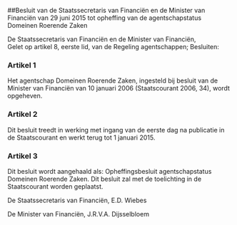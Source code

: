 <meta http-equiv='Content-Type' content='text/html; charset=utf-8' />

##Besluit van de Staatssecretaris van Financiën en de Minister van Financiën van 29 juni 2015 tot opheffing van de agentschapstatus Domeinen Roerende Zaken

De Staatssecretaris van Financiën en de Minister van Financiën,  
Gelet op artikel 8, eerste lid, van de Regeling agentschappen;
Besluiten:    

### Artikel  1  

Het agentschap Domeinen Roerende Zaken, ingesteld bij besluit van de Minister van Financiën van 10 januari 2006 (Staatscourant 2006, 34), wordt opgeheven. 

### Artikel  2  

Dit besluit treedt in werking met ingang van de eerste dag na publicatie in de Staatscourant en werkt terug tot 1 januari 2015. 

### Artikel  3  

Dit besluit wordt aangehaald als: Opheffingsbesluit agentschapstatus Domeinen Roerende Zaken. 
Dit besluit zal met de toelichting in de Staatscourant worden geplaatst.  

De 
Staatssecretaris van Financiën, 
E.D. Wiebes   

De 
Minister van Financiën, 
J.R.V.A. Dijsselbloem     
